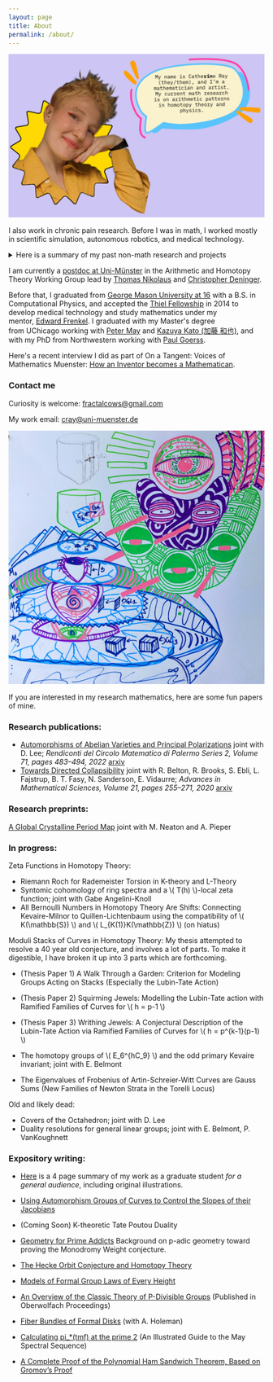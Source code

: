 ```yaml
---
layout: page
title: About
permalink: /about/
---
```


  ![image](images/Aboutme.jpeg)

I also work in chronic pain research. Before I was in math, I worked mostly in scientific simulation, autonomous robotics, and medical technology. 

<details>
<summary>Here is a summary of my past non-math research and projects</summary>

  (In construction, can be viewed on my github).
  ![](images/wp-content/uploads/2014/06/IMG_0813.jpg) 
  
  My first projects in robotics were in 2011: a dinky hexapod that autonomously followed people around, and Rubik's cube solving robot.
  
  In Spring 2012, I [became interested](http://rin.io/coupled-oscillator-love/) in physical examples of [nonlinear systems](http://rin.io/matlab-lorenz-attractor/) due to a [research project](http://thefutureofthings.com/4060-flexible-memristor-chips/) at the Chemistry and Physics Department of Mary Baldwin College, and modeled the resistant switching behavior of [flexible TiO2](http://books.google.com/books?id=Aey-h9lgcQgC&pg=PA111&lpg=PA111&dq=tio2+memristor+mary+baldwin&source=bl&ots=_Cxkt4ZyU8&sig=12ZG4phc_r1cNRkhmyg99YZ1dUc&hl=en&sa=X&ei=U0dcVN2RBdHToAT4u4LoDQ&ved=0CEMQ6AEwBQ#v=onepage&q=tio2%20memristor%20mary%20baldwin&f=false).

![](images/memristor.png)

Summer 2012, the [Positronics Division of the George Washington University Robotics Lab](http://robotics.gwu.edu/positronics/?page_id=9) took me under their wing as an intern. Our team smoothed joint movement of the Willow Garage Personal Robot 2 (PR2), alongside improving load equalization (below). I [programmed the PR2](http://rin.io/semi-autonomous-robotics-2012-my-1st-software-project/) to autonomously "learn" to place objects in holes with the corresponding shape (using only past motor position commands and the finger gripper sensors).

![Screenshot from 2014-11-06 20:07:39](images/wp-content/uploads/2014/06/Screenshot-from-2014-11-06-200739.png)

[Source](http://robotics.gwu.edu/positronics/?p=59)

On the side, fascinated by the phenomena of producing argon plasma glow via the introduction of an RF source at 2.45GHz to a conductive cavity, I modeled the modes of conductive [polyhedra](http://en.wikipedia.org/wiki/Goldberg_polyhedron)[.](http://robotics.gwu.edu/positronics/?page_id=9)

After transferring to [GMU](http://rin.io/18-lessons/) Fall 2012, I extended their simulation for [predicting the material properties](http://rin.io/computational-materials-science/) of compound materials and explored [algorithms of AI chess players](http://rin.io/chess-engine/).

Spring 2013, an interest in contextual machine learning led me to write an [automated contextual analysis program](https://github.com/catherineray/CAMEL) that [learned the grammar rules of compressed Braille](http://rin.io/camel-paper/) from partially translated text. I used Braille as a test language, but this is a framework to automate the decoding of any partially understood (ancient) language by creating probabilistic dictionaries.\
[![Screenshot from 2014-11-06 21:45:28](images/wp-content/uploads/2014/06/Screenshot-from-2014-11-06-214528.png)

Summer 2013, I interned as a software engineer at Cloudera. During my time there, I [developed a consumer download metrics tracking system for internal purposes](http://blog.cloudera.com/blog/2013/08/what-i-learned-during-my-summer-internship-at-cloudera/).

Fall 2013, I played with [SLAM and motion planning on the ARDrone](http://masc.cs.gmu.edu/wiki/DeformGroup). For HackMIT 2013, I collaborated with [Kartik Talwar](http://kartikt.com/) and [Spencer Hewett](http://www.skip.it/) to create a Google Glass application that [calculates the human pulse from the video feed](http://rin.io/hackmit-polyglass/).\
[![Screen-shot-2013-11-23-at-3.56.25-PM](images/wp-content/uploads/2014/06/Screen-shot-2013-11-23-at-3.56.25-PM.png)

Early 2014, I briefly devoted my time to designing a keychain-sized food scanner [that detects gluten and other common food allergen proteins](http://rin.io/reframing-the-gluten-scanner/). From late 2013 to mid 2014, I dipped my toes into audio processing by automating the collection and classification of lab-animal vocalizations. Through this, I discovered that one can detect libido and stress change as early as preclinical trials.

[![Screenshot from 2014-06-21 19:46:05](https://web.archive.org/web/20190213160322im_/http://rin.io/wp-content/uploads/2014/06/Screenshot-from-2014-06-21-194605.png)](https://web.archive.org/web/20190213160322/http://rin.io/wp-content/uploads/2014/06/Screenshot-from-2014-06-21-194605.png)

![Bildschirmfoto 2015-06-05 um 12.43.17 vorm.](https://web.archive.org/web/20190213160322im_/http://rin.io/wp-content/uploads/2014/06/Bildschirmfoto-2015-06-05-um-12.43.17-vorm..png)

Summer 2013-Spring 2014, I explored the improvement of mobility devices. A nonprovisional patent was submitted in Dec 2014 for the 5 pressure sore relief mechanisms that grew out of this. (I withdrew the patent once I decided to go into academia because I did not need to spend 5K on a design I wasn't going to use!)

Summer 2014, I became interested in neuroprosthetics. I started with the software side (convergence analysis of common decoder algorithms), and transitioned into playing with the hardware side ([optical recording methods](https://web.archive.org/web/20190213160322/http://rin.io/sensing-hardware/)).

Early 2015, I began mentoring Ada Rosa on mobility assistance for those with ALS and spinal chord injuries. [Here](https://www.youtube.com/watch?v=YJxgEDr699w) is a video of her showing off the eye control feature.![](images/wp-content/uploads/2014/06/Bildschirmfoto-2015-06-05-um-12.37.58-vorm..png)

In January 2015, I was a [visiting researcher](https://web.archive.org/web/20190213160322/http://www.santafe.edu/gevent/detail/arrival/1962/) at the Santa Fe Institute, and gave a seminar on [Simplifying Multiscale Modeling](https://web.archive.org/web/20190213160322/http://www.santafe.edu/gevent/detail/science/1963/). I still think about applications of topology to multi-scale modeling, and occasionally venture to consider modeling complex systems of a biological nature with an eye toward [immunotherapy](https://web.archive.org/web/20190213160322/http://www.infoiasi.ro/bin/Annals/Article?v=XXIV1&a=2) and [neuroscience](https://web.archive.org/web/20190213160322/http://xxx.tau.ac.il/pdf/1410.8826.pdf).

I stopped keeping temporal notes of projects around 2015. Most of my extra curriculars post moving to math academia have been artistic or biological. 

I studied Russian from 2018-2020 and spent 4 months in Russia in 2019, the end of my trip was right at the beginning of Putin's violent crackdown on Moscow. 

I continue to do biological research on the side, especially around chronic pain and it's relationship to mental health. An overview of that work can be found here: [The Biome](https://rin.io/biome/)

Over the period of 2021-2023, I collaborated with Chris Orta to design and tattoo two massive full robot-skeleton snakes going from the top of my back to my mid calf. In the summer of 2023, I got heavily into street art graffiti, learning from my artistic collaborator Daniel Burnett: some samples of my graffiti work can be seen in the art section of my webpage. I have traveled around the U.S. and Europe making graffiti since.

In August 2023, I joined Chris Walker and a group of other fabulous artists to finish up and sail a boat made from a bouncy castle, which we lived on for a week.

My dear friend Petra Flurin and I wrote a comic together called Endomortis, more on that soon!
</details>

I am currently a [postdoc at Uni-Münster](https://www.uni-muenster.de/FB10srvi/persdb/MM-member.php?id=1772) in the Arithmetic and Homotopy Theory Working Group lead by [Thomas Nikolaus](https://www.uni-muenster.de/IVV5WS/WebHop/user/nikolaus/index.html) and [Christopher Deninger](https://en.wikipedia.org/wiki/Christopher_Deninger). 

Before that, I graduated from [George Mason University at 16](http://newsdesk.gmu.edu/2013/12/mason-celebrates-winter-graduates/) with a B.S. in Computational Physics, and accepted the [Thiel Fellowship](http://www.thielfellowship.org/about/about-the-fellowship/) in 2014 to develop medical technology and study mathematics under my mentor, [Edward Frenkel](http://www.edwardfrenkel.com/). I graduated with my Master's degree from UChicago working with [Peter May](http://www.math.uchicago.edu/~may/) and [Kazuya Kato (加藤 和也)](https://en.wikipedia.org/wiki/Kazuya_Kato), and with my PhD from Northwestern working with [Paul Goerss](https://sites.math.northwestern.edu/~pgoerss/). 

Here's a recent interview I did as part of On a Tangent: Voices of Mathematics Muenster: [How an Inventor becomes a Mathematican](https://open.spotify.com/episode/6yw6nazYdvFW4lp24rolZd?si=kOzCIF7lQYeGPBlgWI-gjg).


### Contact me

Curiosity is welcome: fractalcows@gmail.com

My work email: cray@uni-muenster.de

![](/images/lubin-tate.jpg) 

If you are interested in my research mathematics, here are some fun papers of mine.

### Research publications:

- [Automorphisms of Abelian Varieties and Principal Polarizations](https://link.springer.com/article/10.1007/s12215-020-00590-7) joint with D. Lee; _Rendiconti del Circolo Matematico di Palermo Series 2, Volume 71, pages 483–494, 2022_ [arxiv](https://arxiv.org/abs/1811.07007)  
- [Towards Directed Collapsibility](https://link.springer.com/chapter/10.1007/978-3-030-42687-3_17) joint with R. Belton, R. Brooks, S. Ebli, L. Fajstrup, B. T. Fasy, N. Sanderson, E. Vidaurre; _Advances in Mathematical Sciences, Volume 21, pages 255–271, 2020_ [arxiv](https://arxiv.org/abs/1902.01039) 

### Research preprints:

[A Global Crystalline Period Map](https://arxiv.org/abs/1911.08615) joint with M. Neaton and A. Pieper

### In progress:

Zeta Functions in Homotopy Theory: 
- Riemann Roch for Rademeister Torsion in K-theory and L-Theory
- Syntomic cohomology of ring spectra and a \\( T(h) \\)-local zeta function; joint with Gabe Angelini-Knoll
- All Bernoulli Numbers in Homotopy Theory Are Shifts: Connecting Kevaire-Milnor to Quillen-Lichtenbaum using the compatibility of \\( K(\mathbb{S}) \\) and \\( L_{K(1)}K(\mathbb{Z}) \\) (on hiatus)

Moduli Stacks of Curves in Homotopy Theory:
My thesis attempted to resolve a 40 year old conjecture, and involves a lot of parts. To make it digestible, I have broken it up into 3 parts which are forthcoming.
- (Thesis Paper 1) A Walk Through a Garden: Criterion for Modeling Groups Acting on Stacks (Especially the Lubin-Tate Action)
- (Thesis Paper 2) Squirming Jewels: Modelling the Lubin-Tate action with Ramified Families of Curves for \\( h = p-1 \\)
- (Thesis Paper 3) Writhing Jewels: A Conjectural Description of the Lubin-Tate Action via Ramified Families of Curves for \\( h = p^{k-1}(p-1) \\)

- The homotopy groups of \\( E_6^{hC_9} \\) and the odd primary Kevaire invariant; joint with E. Belmont
- The Eigenvalues of Frobenius of Artin-Schreier-Witt Curves are Gauss Sums (New Families of Newton Strata in the Torelli Locus) 

Old and likely dead:
- Covers of the Octahedron; joint with D. Lee 
- Duality resolutions for general linear groups; joint with E. Belmont, P. VanKoughnett

### Expository writing:
- [Here](pdfs/application_general_audience.pdf) is a 4 page summary of my work as a graduate student *for a general audience*, including original illustrations.
- [Using Automorphism Groups of Curves to Control the Slopes of their Jacobians](http://rin.io/pdfs/Gauss_sums.pdf) 


- (Coming Soon) K-theoretic Tate Poutou Duality 
- [Geometry for Prime Addicts](https://rin.io/images/wp-content/uploads/2018/04/padicgeometry-1.pdf) Background on p-adic geometry toward proving the Monodromy Weight conjecture.

- [The Hecke Orbit Conjecture and Homotopy Theory](https://github.com/catherineray/catherineray.github.io/blob/master/pdfs/heckeorbitshomotopy_.pdf)
- [Models of Formal Group Laws of Every Height](https://rin.io/images/wp-content/uploads/2017/08/lubintatemodels-2.pdf)
- [An Overview of the Classic Theory of P-Divisible Groups](/pdfs/officialober-1.pdf) (Published in Oberwolfach Proceedings)
- [Fiber Bundles of Formal Disks](/pdfs/formalgroup-1.pdf) (with A. Holeman)

- [Calculating pi_*(tmf) at the prime 2](https://rin.io/images/wp-content/uploads/2017/05/a1-2.pdf) (An Illustrated Guide to the May Spectral Sequence)
- [A Complete Proof of the Polynomial Ham Sandwich Theorem, Based on Gromov’s Proof](/pdfs/gromovprooffill.pdf)


